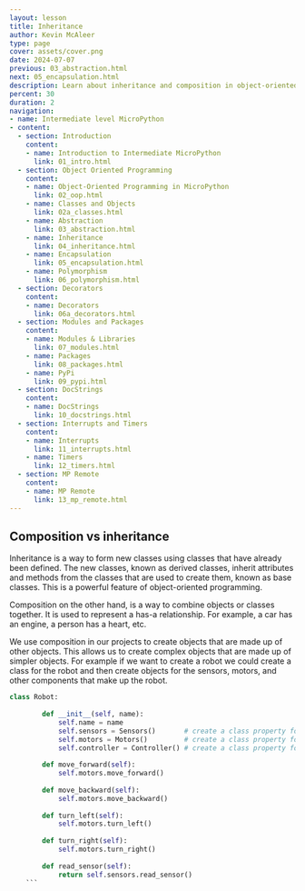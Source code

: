 ```yaml
---
layout: lesson
title: Inheritance
author: Kevin McAleer
type: page
cover: assets/cover.png
date: 2024-07-07
previous: 03_abstraction.html
next: 05_encapsulation.html
description: Learn about inheritance and composition in object-oriented programming.
percent: 30
duration: 2
navigation:
- name: Intermediate level MicroPython
- content:
  - section: Introduction
    content:
    - name: Introduction to Intermediate MicroPython
      link: 01_intro.html
  - section: Object Oriented Programming
    content:
    - name: Object-Oriented Programming in MicroPython
      link: 02_oop.html
    - name: Classes and Objects
      link: 02a_classes.html
    - name: Abstraction
      link: 03_abstraction.html
    - name: Inheritance
      link: 04_inheritance.html
    - name: Encapsulation
      link: 05_encapsulation.html
    - name: Polymorphism
      link: 06_polymorphism.html
  - section: Decorators
    content:
    - name: Decorators
      link: 06a_decorators.html
  - section: Modules and Packages
    content:
    - name: Modules & Libraries
      link: 07_modules.html
    - name: Packages
      link: 08_packages.html
    - name: PyPi
      link: 09_pypi.html
  - section: DocStrings
    content:
    - name: DocStrings
      link: 10_docstrings.html
  - section: Interrupts and Timers
    content:
    - name: Interrupts
      link: 11_interrupts.html
    - name: Timers
      link: 12_timers.html
  - section: MP Remote
    content:
    - name: MP Remote
      link: 13_mp_remote.html
---
```



## Composition vs inheritance

Inheritance is a way to form new classes using classes that have already been defined. The new classes, known as derived classes, inherit attributes and methods from the classes that are used to create them, known as base classes. This is a powerful feature of object-oriented programming.

Composition on the other hand, is a way to combine objects or classes together. It is used to represent a has-a relationship. For example, a car has an engine, a person has a heart, etc.

We use composition in our projects to create objects that are made up of other objects. This allows us to create complex objects that are made up of simpler objects. For example if we want to create a robot we could create a class for the robot and then create objects for the sensors, motors, and other components that make up the robot.

```python
class Robot:
    
        def __init__(self, name):
            self.name = name
            self.sensors = Sensors()       # create a class property for sensors, which are defined elsewhere
            self.motors = Motors()         # create a class property for motors, which are defined elsewhere
            self.controller = Controller() # create a class property for controller, which are defined elsewhere
    
        def move_forward(self):
            self.motors.move_forward()
    
        def move_backward(self):
            self.motors.move_backward()
    
        def turn_left(self):
            self.motors.turn_left()
    
        def turn_right(self):
            self.motors.turn_right()
    
        def read_sensor(self):
            return self.sensors.read_sensor()
    ```
